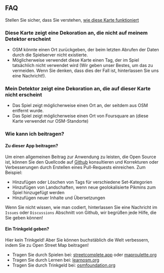 ## FAQ

Stellen Sie sicher, dass Sie verstehen, [wie diese Karte funktioniert](#about)

### Diese Karte zeigt eine Dekoration an, die nicht auf meinem Detektor erscheint

- OSM könnte einen Ort zurückgeben, der beim letzten Abrufen der Daten durch die Spielserver nicht existierte.
- Möglicherweise verwendet diese Karte einen Tag, der im Spiel tatsächlich nicht verwendet wird (Wir geben unser Bestes, um das zu vermeiden. Wenn Sie denken, dass dies der Fall ist, hinterlassen Sie uns eine Nachricht!).

### Mein Detektor zeigt eine Dekoration an, die auf dieser Karte nicht erscheint

- Das Spiel zeigt möglicherweise einen Ort an, der seitdem aus OSM entfernt wurde.
- Das Spiel zeigt möglicherweise einen Ort von Foursquare an (diese Karte verwendet nur OSM-Standorte)

### Wie kann ich beitragen?

#### Zu dieser App beitragen?

Um einen allgemeinen Beitrag zur Anwendung zu leisten, die Open Source ist, können Sie den Quellcode auf [Github](https://github.com/pixlpirate/pikmin-map) konsultieren und Korrekturen oder Verbesserungen durch Erstellen eines Pull-Requests einreichen. Zum Beispiel:
- Hinzufügen oder Löschen von Tags für verschiedene Set-Kategorien
- Hinzufügen von Landschaften, wenn neue geolokalisierte Pikmins zum Spiel hinzugefügt werden
- Hinzufügen neuer Inhalte und Übersetzungen

Wenn Sie nicht wissen, wie man codiert, hinterlassen Sie eine Nachricht im `Issues` oder `Discussions` Abschnitt von Github, wir begrüßen jede Hilfe, die Sie geben können!

#### Ein Trinkgeld geben?

Hier kein Trinkgeld! Aber Sie können buchstäblich die Welt verbessern, indem Sie zu Open Street Map beitragen!

- Tragen Sie durch Spielen bei: [streetcomplete.app](https://streetcomplete.app) oder [maproulette.org](https://maproulette.org)
- Tragen Sie durch Lernen bei: [learnosm.org](https://learnosm.org)
- Tragen Sie durch Trinkgeld bei: [osmfoundation.org](https://osmfoundation.org)
